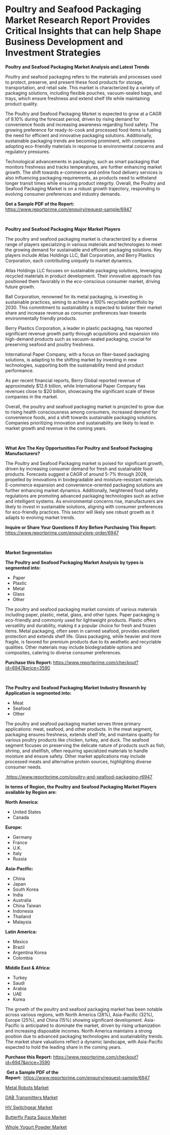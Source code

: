 <p><h1>Poultry and Seafood Packaging Market Research Report Provides Critical Insights that can help Shape Business Development and Investment Strategies</h1></p><p><strong>Poultry and Seafood Packaging Market Analysis and Latest Trends</strong></p>
<p><p>Poultry and seafood packaging refers to the materials and processes used to protect, preserve, and present these food products for storage, transportation, and retail sale. This market is characterized by a variety of packaging solutions, including flexible pouches, vacuum-sealed bags, and trays, which ensure freshness and extend shelf life while maintaining product quality.</p><p>The Poultry and Seafood Packaging Market is expected to grow at a CAGR of 9.10% during the forecast period, driven by rising demand for convenience foods and increasing awareness regarding food safety. The growing preference for ready-to-cook and processed food items is fueling the need for efficient and innovative packaging solutions. Additionally, sustainable packaging trends are becoming prominent, with companies adopting eco-friendly materials in response to environmental concerns and regulatory pressures.</p><p>Technological advancements in packaging, such as smart packaging that monitors freshness and tracks temperatures, are further enhancing market growth. The shift towards e-commerce and online food delivery services is also influencing packaging requirements, as products need to withstand longer transit times while ensuring product integrity. Overall, the Poultry and Seafood Packaging Market is on a robust growth trajectory, responding to evolving consumer preferences and industry demands.</p></p>
<p><strong>Get a Sample PDF of the Report:&nbsp;</strong> <a href="https://www.reportprime.com/enquiry/request-sample/6947?utm_campaign=2263&utm_medium=2&utm_source=Github&utm_content=ia&utm_term=19032025&utm_id=poultry-and-seafood-packaging">https://www.reportprime.com/enquiry/request-sample/6947</a></p>
<p>&nbsp;</p>
<p><strong>Poultry and Seafood Packaging Major Market Players</strong></p>
<p><p>The poultry and seafood packaging market is characterized by a diverse range of players specializing in various materials and technologies to meet the growing demand for sustainable and efficient packaging solutions. Key players include Atlas Holdings LLC, Ball Corporation, and Berry Plastics Corporation, each contributing uniquely to market dynamics.</p><p>Atlas Holdings LLC focuses on sustainable packaging solutions, leveraging recycled materials in product development. Their innovative approach has positioned them favorably in the eco-conscious consumer market, driving future growth.</p><p>Ball Corporation, renowned for its metal packaging, is investing in sustainable practices, aiming to achieve a 100% recyclable portfolio by 2030. This commitment to sustainability is expected to bolster their market share and increase revenue as consumer preferences lean towards environmentally friendly products.</p><p>Berry Plastics Corporation, a leader in plastic packaging, has reported significant revenue growth partly through acquisitions and expansion into high-demand products such as vacuum-sealed packaging, crucial for preserving seafood and poultry freshness.</p><p>International Paper Company, with a focus on fiber-based packaging solutions, is adapting to the shifting market by investing in new technologies, supporting both the sustainability trend and product performance.</p><p>As per recent financial reports, Berry Global reported revenue of approximately $12.6 billion, while International Paper Company has revenues close to $20 billion, showcasing the significant scale of these companies in the market.</p><p>Overall, the poultry and seafood packaging market is projected to grow due to rising health consciousness among consumers, increased demand for convenience foods, and a shift towards sustainable packaging solutions. Companies prioritizing innovation and sustainability are likely to lead in market growth and revenue in the coming years.</p></p>
<p>&nbsp;</p>
<p><strong>What Are The Key Opportunities For Poultry and Seafood Packaging Manufacturers?</strong></p>
<p><p>The Poultry and Seafood Packaging market is poised for significant growth, driven by increasing consumer demand for fresh and sustainable food products. Forecasts suggest a CAGR of around 5-7% through 2028, propelled by innovations in biodegradable and moisture-resistant materials. E-commerce expansion and convenience-oriented packaging solutions are further enhancing market dynamics. Additionally, heightened food safety regulations are promoting advanced packaging technologies such as active and intelligent systems. As environmental concerns rise, manufacturers are likely to invest in sustainable solutions, aligning with consumer preferences for eco-friendly practices. This sector will likely see robust growth as it adapts to evolving market trends.</p></p>
<p><strong>Inquire or Share Your Questions If Any Before Purchasing This Report:</strong> <a href="https://www.reportprime.com/enquiry/pre-order/6947?utm_campaign=2263&utm_medium=2&utm_source=Github&utm_content=ia&utm_term=19032025&utm_id=poultry-and-seafood-packaging">https://www.reportprime.com/enquiry/pre-order/6947</a></p>
<p>&nbsp;</p>
<p><strong>Market Segmentation</strong></p>
<p><strong>The Poultry and Seafood Packaging Market Analysis by types is segmented into:</strong></p>
<p><ul><li>Paper</li><li>Plastic</li><li>Metal</li><li>Glass</li><li>Other</li></ul></p>
<p><p>The poultry and seafood packaging market consists of various materials including paper, plastic, metal, glass, and other types. Paper packaging is eco-friendly and commonly used for lightweight products. Plastic offers versatility and durability, making it a popular choice for fresh and frozen items. Metal packaging, often seen in canned seafood, provides excellent protection and extends shelf life. Glass packaging, while heavier and more fragile, is favored for premium products due to its aesthetic and recyclable qualities. Other materials may include biodegradable options and composites, catering to diverse consumer preferences.</p></p>
<p><strong>Purchase this Report:&nbsp;</strong><a href="https://www.reportprime.com/checkout?id=6947&price=3590&utm_campaign=2263&utm_medium=2&utm_source=Github&utm_content=ia&utm_term=19032025&utm_id=poultry-and-seafood-packaging">https://www.reportprime.com/checkout?id=6947&price=3590</a></p>
<p>&nbsp;</p>
<p><strong>The Poultry and Seafood Packaging Market Industry Research by Application is segmented into:</strong></p>
<p><ul><li>Meat</li><li>Seafood</li><li>Other</li></ul></p>
<p><p>The poultry and seafood packaging market serves three primary applications: meat, seafood, and other products. In the meat segment, packaging ensures freshness, extends shelf life, and maintains quality for various poultry products like chicken, turkey, and duck. The seafood segment focuses on preserving the delicate nature of products such as fish, shrimp, and shellfish, often requiring specialized materials to handle moisture and ensure safety. Other market applications may include processed meats and alternative protein sources, highlighting diverse consumer needs.</p></p>
<p><a href="https://www.reportprime.com/poultry-and-seafood-packaging-r6947?utm_campaign=2263&utm_medium=2&utm_source=Github&utm_content=ia&utm_term=19032025&utm_id=poultry-and-seafood-packaging">&nbsp;https://www.reportprime.com/poultry-and-seafood-packaging-r6947</a></p>
<p><strong>In terms of Region, the Poultry and Seafood Packaging Market Players available by Region are:</strong></p>
<p>
    <p> <strong> North America: </strong>
        <ul>
            <li>United States</li>
            <li>Canada</li>
        </ul>
        </p> 
    <p> <strong> Europe: </strong>
        <ul>
            <li>Germany</li>
            <li>France</li>
            <li>U.K.</li>
            <li>Italy</li>
            <li>Russia</li>
        </ul>
        </p> 
    <p> <strong> Asia-Pacific: </strong>
        <ul>
            <li>China</li>
            <li>Japan</li>
            <li>South Korea</li>
            <li>India</li>
            <li>Australia</li>
            <li>China Taiwan</li>
            <li>Indonesia</li>
            <li>Thailand</li>
            <li>Malaysia</li>
        </ul>
        </p> 
    <p> <strong> Latin America: </strong>
        <ul>
            <li>Mexico</li>
            <li>Brazil</li>
            <li>Argentina Korea</li>
            <li>Colombia</li>
        </ul>
        </p> 
    <p> <strong> Middle East & Africa: </strong>
        <ul>
            <li>Turkey</li>
            <li>Saudi</li>
            <li>Arabia</li>
            <li>UAE</li>
            <li>Korea</li>
        </ul>
    </p>
    </p>
<p><p>The growth of the poultry and seafood packaging market has been notable across various regions, with North America (28%), Asia-Pacific (32%), Europe (25%), and China (15%) showing significant development. Asia-Pacific is anticipated to dominate the market, driven by rising urbanization and increasing disposable incomes. North America maintains a strong position due to advanced packaging technologies and sustainability trends. The market share valuations reflect a dynamic landscape, with Asia-Pacific expected to hold the leading share in the coming years.</p></p>
<p><strong>Purchase this Report: </strong><a href="https://www.reportprime.com/checkout?id=6947&price=3590&utm_campaign=2263&utm_medium=2&utm_source=Github&utm_content=ia&utm_term=19032025&utm_id=poultry-and-seafood-packaging">https://www.reportprime.com/checkout?id=6947&price=3590</a></p>
<p>&nbsp;<strong>Get a Sample PDF of the Report:&nbsp;&nbsp;</strong><a href="https://www.reportprime.com/enquiry/request-sample/6947?utm_campaign=2263&utm_medium=2&utm_source=Github&utm_content=ia&utm_term=19032025&utm_id=poultry-and-seafood-packaging">https://www.reportprime.com/enquiry/request-sample/6947</a></p>
<p><strong></strong></p>
<p><p><a href="https://www.linkedin.com/pulse/metal-robots-market-shifts-strategic-analysis-2025-2032-gtbgc?utm_campaign=2263&utm_medium=2&utm_source=Github&utm_content=ia&utm_term=19032025&utm_id=poultry-and-seafood-packaging">Metal Robots Market</a></p><p><a href="https://www.linkedin.com/pulse/navigating-dab-transmitters-market-through-2025-2032showing-significant-1ahpf?utm_campaign=2263&utm_medium=2&utm_source=Github&utm_content=ia&utm_term=19032025&utm_id=poultry-and-seafood-packaging">DAB Transmitters Market</a></p><p><a href="https://www.linkedin.com/pulse/hv-switchgear-market-size-growing-cagr-10-from-2025-2032-key-4cg3c?utm_campaign=2263&utm_medium=2&utm_source=Github&utm_content=ia&utm_term=19032025&utm_id=poultry-and-seafood-packaging">HV Switchgear Market</a></p><p><a href="https://github.com/smarzkathyb6/Market-Research-Report-List-1/blob/main/butterfly-pasta-sauce-market.md?utm_campaign=2263&utm_medium=2&utm_source=Github&utm_content=ia&utm_term=19032025&utm_id=poultry-and-seafood-packaging">Butterfly Pasta Sauce Market</a></p><p><a href="https://github.com/goickpache1m/Market-Research-Report-List-1/blob/main/whole-yogurt-powder-market.md?utm_campaign=2263&utm_medium=2&utm_source=Github&utm_content=ia&utm_term=19032025&utm_id=poultry-and-seafood-packaging">Whole Yogurt Powder Market</a></p></p>